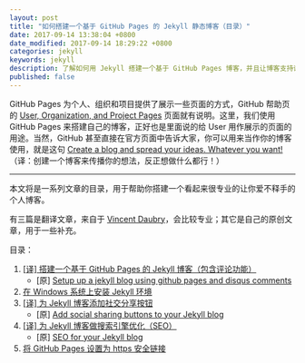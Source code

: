 ```yaml
---
layout: post
title: "如何搭建一个基于 GitHub Pages 的 Jekyll 静态博客（目录）"
date: 2017-09-14 13:38:04 +0800
date_modified: 2017-09-14 18:29:22 +0800
categories: jekyll
keywords: jekyll
description: 了解如何用 Jekyll 搭建一个基于 GitHub Pages 博客，并且让博客支持评论和分享；了解如何优化搜索引擎对此博客内容的搜索（SEO）。
published: false
---
```


GitHub Pages 为个人、组织和项目提供了展示一些页面的方式，GitHub 帮助页的 [User, Organization, and Project Pages](https://help.github.com/articles/user-organization-and-project-pages/) 页面就有说明。这里，我们使用 GitHub Pages 来搭建自己的博客，正好也是里面说的给 User 用作展示的页面的用途。当然，GitHub 甚至直接在官方页面中告诉大家，你可以用来当作你的博客使用，就是这句 [Create a blog and spread your ideas. Whatever you want!](https://github.com/blog/272-github-pages)（译：创建一个博客来传播你的想法，反正想做什么都行！）

---

本文将是一系列文章的目录，用于帮助你搭建一个看起来很专业的让你爱不释手的个人博客。

有三篇是翻译文章，来自于 [Vincent Daubry](http://vdaubry.github.io)，会比较专业；其它是自己的原创文章，用于一些补充。

目录：
1. [[译] 搭建一个基于 GitHub Pages 的 Jekyll 博客（包含评论功能）](./2017-09-14-setup-a-jekyll-blog-1.html)
   - [原] [Setup up a jekyll blog using github pages and disqus comments](http://vdaubry.github.io/2014/10/19/setup-a-jekyll-blog/)
1. [在 Windows 系统上安装 Jekyll 环境](2017-09-14-setup-a-jekyll-blog-on-windows.html)
1. [[译] 为 Jekyll 博客添加社交分享按钮](./2017-09-14-setup-a-jekyll-blog-2.html)
   - [原] [Add social sharing buttons to your Jekyll blog](http://vdaubry.github.io/2014/10/20/add-social-sharing-buttons-with-jekyll/) 
1. [[译] 为 Jekyll 博客做搜索引擎优化（SEO）](./2017-09-14-setup-a-jekyll-blog-3.html)
   - [原] [SEO for your Jekyll blog](http://vdaubry.github.io/2014/10/21/SEO-for-your-Jekyll-blog/)
1. [将 GitHub Pages 设置为 https 安全链接](./2017-09-14-setup-a-jekyll-blog-4.html)
